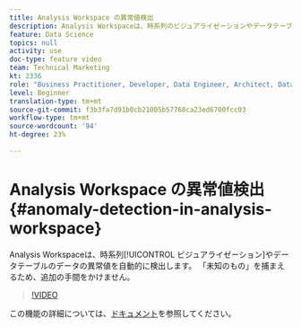 ```yaml
---
title: Analysis Workspace の異常値検出
description: Analysis Workspaceは、時系列のビジュアライゼーションやデータテーブルのデータの異常値を自動的に検出します。 「未知のもの」を捕まえるため、追加の手間をかけません。
feature: Data Science
topics: null
activity: use
doc-type: feature video
team: Technical Marketing
kt: 2336
role: "Business Practitioner, Developer, Data Engineer, Architect, Data Architect, Administrator, Leader"
level: Beginner
translation-type: tm+mt
source-git-commit: f3b3fa7d91b0cb21005b57768ca23ed6700fcc03
workflow-type: tm+mt
source-wordcount: '94'
ht-degree: 23%

---
```



# Analysis Workspace の異常値検出 {#anomaly-detection-in-analysis-workspace}

Analysis Workspaceは、時系列[!UICONTROL ビジュアライゼーション]やデータテーブルのデータの異常値を自動的に検出します。 「未知のもの」を捕まえるため、追加の手間をかけません。

>[!VIDEO](https://video.tv.adobe.com/v/25444/?quality=12)

この機能の詳細については、[ドキュメント](https://marketing.adobe.com/resources/help/ja_JP/analytics/analysis-workspace/anomaly_detection.html)を参照してください。
